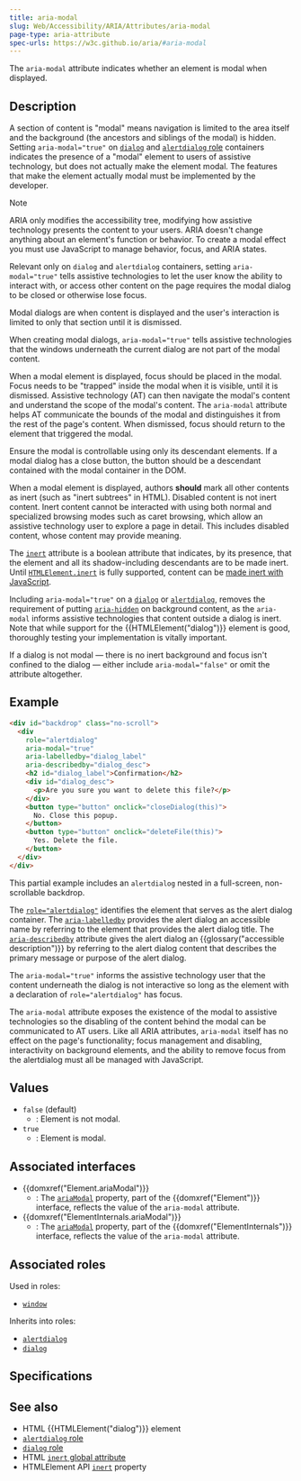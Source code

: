 ```yaml
---
title: aria-modal
slug: Web/Accessibility/ARIA/Attributes/aria-modal
page-type: aria-attribute
spec-urls: https://w3c.github.io/aria/#aria-modal
---
```




The `aria-modal` attribute indicates whether an element is modal when displayed.

## Description

A section of content is "modal" means navigation is limited to the area itself and the background (the ancestors and siblings of the modal) is hidden. Setting `aria-modal="true"` on [`dialog`](/Web/Accessibility/ARIA/Roles/dialog_role) and [`alertdialog` role](/Web/Accessibility/ARIA/Roles/alertdialog_role) containers indicates the presence of a "modal" element to users of assistive technology, but does not actually make the element modal. The features that make the element actually modal must be implemented by the developer.

> [!NOTE]
> ARIA only modifies the accessibility tree, modifying how assistive technology presents the content to your users. ARIA doesn't change anything about an element's function or behavior. To create a modal effect you must use JavaScript to manage behavior, focus, and ARIA states.

Relevant only on `dialog` and `alertdialog` containers, setting `aria-modal="true"` tells assistive technologies to let the user know the ability to interact with, or access other content on the page requires the modal dialog to be closed or otherwise lose focus.

Modal dialogs are when content is displayed and the user's interaction is limited to only that section until it is dismissed.

When creating modal dialogs, `aria-modal="true"` tells assistive technologies that the windows underneath the current dialog are not part of the modal content.

When a modal element is displayed, focus should be placed in the modal. Focus needs to be "trapped" inside the modal when it is visible, until it is dismissed. Assistive technology (<abbr>AT</abbr>) can then navigate the modal's content and understand the scope of the modal's content. The `aria-modal` attribute helps AT communicate the bounds of the modal and distinguishes it from the rest of the page's content. When dismissed, focus should return to the element that triggered the modal.

Ensure the modal is controllable using only its descendant elements. If a modal dialog has a close button, the button should be a descendant contained with the modal container in the DOM.

When a modal element is displayed, authors **should** mark all other contents as inert (such as "inert subtrees" in HTML). Disabled content is not inert content. Inert content cannot be interacted with using both normal and specialized browsing modes such as caret browsing, which allow an assistive technology user to explore a page in detail. This includes disabled content, whose content may provide meaning.

The [`inert`](/Web/HTML/Global_attributes/inert) attribute is a boolean attribute that indicates, by its presence, that the element and all its shadow-including descendants are to be made inert. Until [`HTMLElement.inert`](/Web/API/HTMLElement/inert) is fully supported, content can be [made inert with JavaScript](https://samthor.au/2021/inert/).

Including `aria-modal="true"` on a [`dialog`](/Web/Accessibility/ARIA/Roles/dialog_role) or [`alertdialog`](/Web/Accessibility/ARIA/Roles/alertdialog_role), removes the requirement of putting [`aria-hidden`](/Web/Accessibility/ARIA/Attributes/aria-hidden) on background content, as the `aria-modal` informs assistive technologies that content outside a dialog is inert. Note that while support for the {{HTMLElement("dialog")}} element is good, thoroughly testing your implementation is vitally important.

If a dialog is not modal — there is no inert background and focus isn't confined to the dialog — either include `aria-modal="false"` or omit the attribute altogether.

## Example

```html
<div id="backdrop" class="no-scroll">
  <div
    role="alertdialog"
    aria-modal="true"
    aria-labelledby="dialog_label"
    aria-describedby="dialog_desc">
    <h2 id="dialog_label">Confirmation</h2>
    <div id="dialog_desc">
      <p>Are you sure you want to delete this file?</p>
    </div>
    <button type="button" onclick="closeDialog(this)">
      No. Close this popup.
    </button>
    <button type="button" onclick="deleteFile(this)">
      Yes. Delete the file.
    </button>
  </div>
</div>
```

This partial example includes an `alertdialog` nested in a full-screen, non-scrollable backdrop.

The [`role="alertdialog"`](/Web/Accessibility/ARIA/Roles/alertdialog_role) identifies the element that serves as the alert dialog container. The [`aria-labelledby`](/Web/Accessibility/ARIA/Attributes/aria-labelledby) provides the alert dialog an accessible name by referring to the element that provides the alert dialog title. The [`aria-describedby`](/Web/Accessibility/ARIA/Attributes/aria-describedby) attribute gives the alert dialog an {{glossary("accessible description")}} by referring to the alert dialog content that describes the primary message or purpose of the alert dialog.

The `aria-modal="true"` informs the assistive technology user that the content underneath the dialog is not interactive so long as the element with a declaration of `role="alertdialog"` has focus.

The `aria-modal` attribute exposes the existence of the modal to assistive technologies so the disabling of the content behind the modal can be communicated to AT users. Like all ARIA attributes, `aria-modal` itself has no effect on the page's functionality; focus management and disabling, interactivity on background elements, and the ability to remove focus from the alertdialog must all be managed with JavaScript.

## Values

- `false` (default)
  - : Element is not modal.
- `true`
  - : Element is modal.

## Associated interfaces

- {{domxref("Element.ariaModal")}}
  - : The [`ariaModal`](/Web/API/Element/ariaModal) property, part of the {{domxref("Element")}} interface, reflects the value of the `aria-modal` attribute.
- {{domxref("ElementInternals.ariaModal")}}
  - : The [`ariaModal`](/Web/API/ElementInternals/ariaModal) property, part of the {{domxref("ElementInternals")}} interface, reflects the value of the `aria-modal` attribute.

## Associated roles

Used in roles:

- [`window`](/Web/Accessibility/ARIA/Roles/window_role)

Inherits into roles:

- [`alertdialog`](/Web/Accessibility/ARIA/Roles/alertdialog_role)
- [`dialog`](/Web/Accessibility/ARIA/Roles/dialog_role)

## Specifications



## See also

- HTML {{HTMLElement("dialog")}} element
- [`alertdialog` role](/Web/Accessibility/ARIA/Roles/alertdialog_role)
- [`dialog` role](/Web/Accessibility/ARIA/Roles/dialog_role)
- HTML [`inert` global attribute](/Web/HTML/Global_attributes/inert)
- HTMLElement API [`inert`](/Web/API/HTMLElement/inert) property
